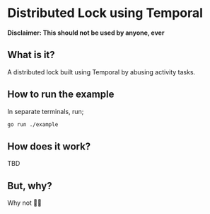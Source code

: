 # Distributed Lock using Temporal
**Disclaimer: This should not be used by anyone, ever**

## What is it?

A distributed lock built using Temporal by abusing activity tasks.

## How to run the example

In separate terminals, run;

```sh
go run ./example
```

## How does it work?

TBD

## But, why?

Why not 🤷‍♂️